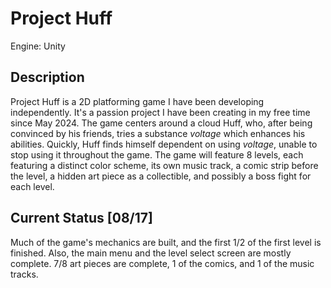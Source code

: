 # Project Huff

Engine: Unity

## Description
Project Huff is a 2D platforming game I have been developing independently. It's a passion project I have been creating in my free time since May 2024.
The game centers around a cloud Huff, who, after being convinced by his friends, tries a substance *voltage* which enhances his abilities. Quickly, Huff finds himself dependent on using *voltage*, unable to stop using it throughout the game.
The game will feature 8 levels, each featuring a distinct color scheme, its own music track, a comic strip before the level, a hidden art piece as a collectible, and possibly a boss fight for each level.

## Current Status [08/17]
Much of the game's mechanics are built, and the first 1/2 of the first level is finished. Also, the main menu and the level select screen are mostly complete.
7/8 art pieces are complete, 1 of the comics, and 1 of the music tracks.


